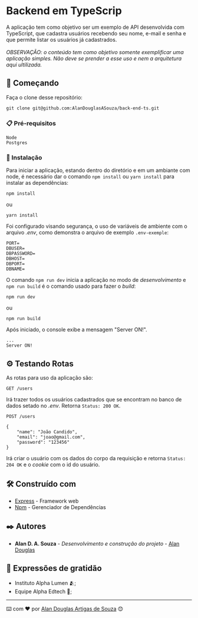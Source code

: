 # Backend em TypeScrip

A aplicação tem como objetivo ser um exemplo de API desenvolvida com TypeScript, que cadastra usuários recebendo seu nome, e-mail e senha e que permite listar os usuários já cadastrados. </br></br>
_OBSERVAÇÃO: o conteúdo tem como objetivo somente exemplificar uma aplicação simples. Não deve se prender a esse uso e nem a arquitetura aqui ultilizada._</br>

## 🚀 Começando

Faça o clone desse repositório:

```
git clone git@github.com:AlanDouglasASouza/back-end-ts.git
```

### 📋 Pré-requisitos

```
Node
Postgres
```

### 🔧 Instalação

Para iniciar a aplicação, estando dentro do diretório e em um ambiante com node, é necessário dar o comando `npm install` ou `yarn install` para instalar as dependências:

```
npm install
```

ou

```
yarn install
```

Foi configurado visando segurança, o uso de variáveis de ambiente com o arquivo _.env_, como demonstra o arquivo de exemplo `.env-exemple`:

```
PORT=
DBUSER=
DBPASSWORD=
DBHOST=
DBPORT=
DBNAME=
```

O comando `npm run dev` inicia a aplicação no modo de _desenvolvimento_ e `npm run build` é o comando usado para fazer o _build_:

```
npm run dev
```
ou
```
npm run build
```

Após iniciado, o console exibe a mensagem "Server ON!".

```
...
Server ON!
```

## ⚙️ Testando Rotas

As rotas para uso da aplicação são:

```
GET /users
```

Irá trazer todos os usuários cadastrados que se encontram no banco de dados setado no _.env_. Retorna `Status: 200 OK`.

```
POST /users

{
    "name": "João Candido",
    "email": "joao@gmail.com",
    "password": "123456"
}
```

Irá criar o usuário com os dados do corpo da requisição e retorna `Status: 204 OK` e o _cookie_ com o id do usuário.


## 🛠️ Construído com

-   [Express](https://expressjs.com/pt-br/) - Framework web
-   [Npm](https://www.npmjs.com/) - Gerenciador de Dependências

## ✒️ Autores

-   **Alan D. A. Souza** - _Desenvolvimento e construção do projeto_ - [Alan Douglas](https://github.com/AlanDouglasASouza)

## 🎁 Expressões de gratidão

-   Instituto Alpha Lumen 🫂;
-   Equipe Alpha Edtech 📢;

---

⌨️ com ❤️ por [Alan Douglas Artigas de Souza](https://www.linkedin.com/in/alan-douglas-artigas-souza) 😊

